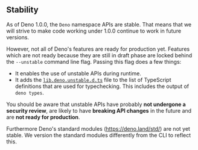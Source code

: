 ## Stability

As of Deno 1.0.0, the `Deno` namespace APIs are stable. That means that we will
strive to make code working under 1.0.0 continue to work in future versions.

However, not all of Deno's features are ready for production yet. Features which
are not ready because they are still in draft phase are locked behind the
`--unstable` command line flag. Passing this flag does a few things:

- It enables the use of unstable APIs during runtime.
- It adds the
  [`lib.deno.unstable.d.ts`](https://github.com/denoland/deno/blob/master/cli/js/lib.deno.unstable.d.ts)
  file to the list of TypeScript definitions that are used for typechecking.
  This includes the output of `deno types`.

You should be aware that unstable APIs have probably **not undergone a security
review**, are likely to have **breaking API changes** in the future and are
**not ready for production**.

Furthermore Deno's standard modules (https://deno.land/std/) are not yet stable.
We version the standard modules differently from the CLI to reflect this.
